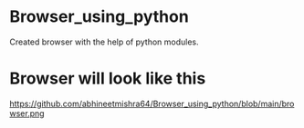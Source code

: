 # Browser_using_python

Created browser with the help of python modules.

# Browser will look like this
https://github.com/abhineetmishra64/Browser_using_python/blob/main/browser.png
